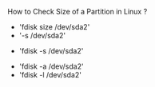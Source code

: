 How to Check Size of a Partition in Linux ?

* 'fdisk size /dev/sda2'
* '-s /dev/sda2'
+ 'fdisk -s /dev/sda2'
* 'fdisk -a /dev/sda2'
* 'fdisk -l /dev/sda2'
